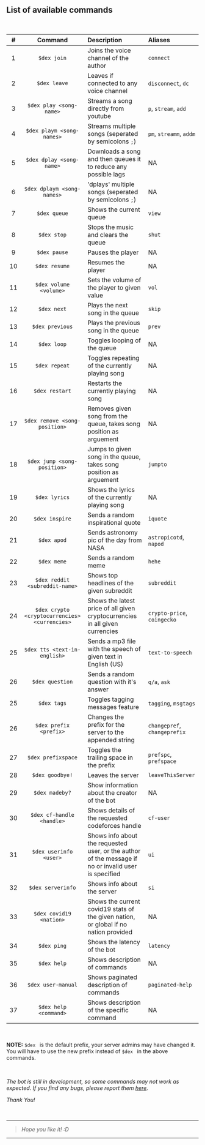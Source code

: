 ## List of available commands

<br>

| #  | Command | Description | Aliases |
|:--:| :-----: | :---------- | :------ |
| 1  | `$dex join` | Joins the voice channel of the author | `connect` |
| 2  | `$dex leave` | Leaves if connected to any voice channel | `disconnect`, `dc` |
| 3  | `$dex play <song-name>` | Streams a song directly from youtube | `p`, `stream`, `add` |
| 4  | `$dex playm <song-names>` | Streams multiple songs (seperated by semicolons `;`) | `pm`, `streamm`, `addm` |
| 5  | `$dex dplay <song-name>` | Downloads a song and then queues it to reduce any possible lags | NA |
| 6  | `$dex dplaym <song-names>` | 'dplays' multiple songs (seperated by semicolons `;`) | NA |
| 7  | `$dex queue` | Shows the current queue | `view` |
| 8  | `$dex stop` | Stops the music and clears the queue | `shut` |
| 9  | `$dex pause` | Pauses the player | NA |
| 10 | `$dex resume` | Resumes the player | NA |
| 11 | `$dex volume <volume>` | Sets the volume of the player to given value | `vol` |
| 12 | `$dex next` | Plays the next song in the queue | `skip` |
| 13 | `$dex previous` | Plays the previous song in the queue | `prev` |
| 14 | `$dex loop` | Toggles looping of the queue | NA |
| 15 | `$dex repeat` | Toggles repeating of the currently playing song | NA |
| 16 | `$dex restart` | Restarts the currently playing song | NA |
| 17 | `$dex remove <song-position>` | Removes given song from the queue, takes song position as arguement | NA |
| 18 | `$dex jump <song-position>` | Jumps to given song in the queue, takes song position as arguement | `jumpto` |
| 19 | `$dex lyrics` | Shows the lyrics of the currently playing song | NA |
| 20 | `$dex inspire` | Sends a random inspirational quote | `iquote` |
| 21 | `$dex apod` | Sends astronomy pic of the day from NASA | `astropicotd`, `napod` |
| 22 | `$dex meme` | Sends a random meme | `hehe` |
| 23 | `$dex reddit <subreddit-name>` | Shows top headlines of the given subreddit | `subreddit` |
| 24 | `$dex crypto <cryptocurrencies> <currencies>` | Shows the latest price of all given cryptocurrencies in all given currencies | `crypto-price`, `coingecko` |
| 25 | `$dex tts <text-in-english>` | Sends a mp3 file with the speech of given text in English (US) | `text-to-speech` |
| 26 | `$dex question` | Sends a random question with it's answer | `q/a`, `ask` |
| 25 | `$dex tags` | Toggles tagging messages feature | `tagging`, `msgtags` |
| 26 | `$dex prefix <prefix>` | Changes the prefix for the server to the appended string | `changepref`, `changeprefix` |
| 27 | `$dex prefixspace` | Toggles the trailing space in the prefix | `prefspc`, `prefspace` |
| 28 | `$dex goodbye!` | Leaves the server | `leaveThisServer` |
| 29 | `$dex madeby?` | Show information about the creator of the bot | NA |
| 30 | `$dex cf-handle <handle>` | Shows details of the requested codeforces handle | `cf-user` |
| 31 | `$dex userinfo <user>` | Shows info about the requested user, or the author of the message if no or invalid user is specified | `ui` |
| 32 | `$dex serverinfo` | Shows info about the server | `si` |
| 33 | `$dex covid19 <nation>` | Shows the current covid19 stats of the given nation, or global if no nation provided | NA |
| 34 | `$dex ping` | Shows the latency of the bot | `latency` |
| 35 | `$dex help` | Shows description of commands | NA |
| 36 | `$dex user-manual` | Shows paginated description of commands | `paginated-help` |
| 37 | `$dex help <command>` | Shows description of the specific command | NA |

<br>

**NOTE:** `$dex ` is the default prefix, your server admins may have changed it. You will have to use the new prefix instead of `$dex ` in the above commands.

<br>

*The bot is still in development, so some commands may not work as expected. If you find any bugs, please report them [here](https://github.com/code-chaser/dex/issues/new?assignees=code-chaser&labels=bug&template=bug_report.md&title=%5BBUG%5D).*

*Thank You!*


<br>

___

> *Hope you like it! :D*

___

<!--
Music - Basic
join - Joins the voice channel of the author
leave - Leaves if connected to any voice channel
play - Streams a song directly from youtube
playm - Streams multiple songs (seperated by semicolons ';')
dplay - Downloads a song and then queues it to reduce any possible lags
dplaym - 'dplays' multiple songs (seperated by semicolons ';')
Music - Player Controls
queue - Shows the current queue
stop - Stops the music and clears the queue
pause - Pauses the player
resume - Resumes the player
volume - Sets the volume of the player to given value
next - Plays the next song in the queue
previous - Plays the previous song in the queue
loop - Toggles looping of the queue
repeat - Toggles repeating of the currently playing song
restart - Restarts the currently playing song
remove - Removes given song from the queue, takes song position as arguement
jump - Jumps to given song in the queue, takes song position as arguement
lyrics - Shows the lyrics of the currently playing song
Fun
inspire - Sends a random inspirational quote
apod - Sends astronomy pic of the day from NASA
meme - Sends a random meme
reddit - Shows top headlines of the given subreddit
Mod Settings
tags - Toggles tagging messages feature
prefix - Changes the prefix for the server to the appended string
prefixspace - Toggles the trailing space in the prefix
goodbye! - Leaves the server
madeby? - Show information about the creator of the bot
Codeforces
cf-handle - Shows details of the requested codeforces handle
Info
userinfo - Shows info about the requested user, or the author of the message if no or invalid user is specified
serverinfo - Shows info about the server
Other
covid19 - Shows the current covid19 stats of the given nation, or global if no nation provided
ping - Shows the latency of the bot
Help
help - Shows description of commands
user-manual - Shows paginated description of commands
-->
